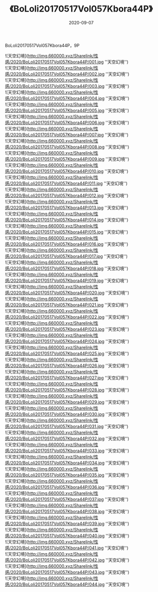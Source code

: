 ﻿---
layout: post
title:  《BoLoli20170517Vol057Kbora44P》
date:   2020-09-07
img: http://img.660000.xyz/Sharelink/性感/2020/BoLoli20170517Vol057Kbora44P/000.jpg
categories: [美女, 性感, 泳衣]
---

BoLoli20170517Vol057Kbora44P，9P



![天空幻境](http://img.660000.xyz/Sharelink/性感/2020/BoLoli20170517Vol057Kbora44P/001.jpg ''天空幻境'') <br>
![天空幻境](http://img.660000.xyz/Sharelink/性感/2020/BoLoli20170517Vol057Kbora44P/002.jpg ''天空幻境'') <br>
![天空幻境](http://img.660000.xyz/Sharelink/性感/2020/BoLoli20170517Vol057Kbora44P/003.jpg ''天空幻境'') <br>
![天空幻境](http://img.660000.xyz/Sharelink/性感/2020/BoLoli20170517Vol057Kbora44P/004.jpg ''天空幻境'') <br>
![天空幻境](http://img.660000.xyz/Sharelink/性感/2020/BoLoli20170517Vol057Kbora44P/005.jpg ''天空幻境'') <br>
![天空幻境](http://img.660000.xyz/Sharelink/性感/2020/BoLoli20170517Vol057Kbora44P/006.jpg ''天空幻境'') <br>
![天空幻境](http://img.660000.xyz/Sharelink/性感/2020/BoLoli20170517Vol057Kbora44P/007.jpg ''天空幻境'') <br>
![天空幻境](http://img.660000.xyz/Sharelink/性感/2020/BoLoli20170517Vol057Kbora44P/008.jpg ''天空幻境'') <br>
![天空幻境](http://img.660000.xyz/Sharelink/性感/2020/BoLoli20170517Vol057Kbora44P/009.jpg ''天空幻境'') <br>
![天空幻境](http://img.660000.xyz/Sharelink/性感/2020/BoLoli20170517Vol057Kbora44P/010.jpg ''天空幻境'') <br>
![天空幻境](http://img.660000.xyz/Sharelink/性感/2020/BoLoli20170517Vol057Kbora44P/011.jpg ''天空幻境'') <br>
![天空幻境](http://img.660000.xyz/Sharelink/性感/2020/BoLoli20170517Vol057Kbora44P/012.jpg ''天空幻境'') <br>
![天空幻境](http://img.660000.xyz/Sharelink/性感/2020/BoLoli20170517Vol057Kbora44P/013.jpg ''天空幻境'') <br>
![天空幻境](http://img.660000.xyz/Sharelink/性感/2020/BoLoli20170517Vol057Kbora44P/014.jpg ''天空幻境'') <br>
![天空幻境](http://img.660000.xyz/Sharelink/性感/2020/BoLoli20170517Vol057Kbora44P/015.jpg ''天空幻境'') <br>
![天空幻境](http://img.660000.xyz/Sharelink/性感/2020/BoLoli20170517Vol057Kbora44P/016.jpg ''天空幻境'') <br>
![天空幻境](http://img.660000.xyz/Sharelink/性感/2020/BoLoli20170517Vol057Kbora44P/017.jpg ''天空幻境'') <br>
![天空幻境](http://img.660000.xyz/Sharelink/性感/2020/BoLoli20170517Vol057Kbora44P/018.jpg ''天空幻境'') <br>
![天空幻境](http://img.660000.xyz/Sharelink/性感/2020/BoLoli20170517Vol057Kbora44P/019.jpg ''天空幻境'') <br>
![天空幻境](http://img.660000.xyz/Sharelink/性感/2020/BoLoli20170517Vol057Kbora44P/020.jpg ''天空幻境'') <br>
![天空幻境](http://img.660000.xyz/Sharelink/性感/2020/BoLoli20170517Vol057Kbora44P/021.jpg ''天空幻境'') <br>
![天空幻境](http://img.660000.xyz/Sharelink/性感/2020/BoLoli20170517Vol057Kbora44P/022.jpg ''天空幻境'') <br>
![天空幻境](http://img.660000.xyz/Sharelink/性感/2020/BoLoli20170517Vol057Kbora44P/023.jpg ''天空幻境'') <br>
![天空幻境](http://img.660000.xyz/Sharelink/性感/2020/BoLoli20170517Vol057Kbora44P/024.jpg ''天空幻境'') <br>
![天空幻境](http://img.660000.xyz/Sharelink/性感/2020/BoLoli20170517Vol057Kbora44P/025.jpg ''天空幻境'') <br>
![天空幻境](http://img.660000.xyz/Sharelink/性感/2020/BoLoli20170517Vol057Kbora44P/026.jpg ''天空幻境'') <br>
![天空幻境](http://img.660000.xyz/Sharelink/性感/2020/BoLoli20170517Vol057Kbora44P/027.jpg ''天空幻境'') <br>
![天空幻境](http://img.660000.xyz/Sharelink/性感/2020/BoLoli20170517Vol057Kbora44P/028.jpg ''天空幻境'') <br>
![天空幻境](http://img.660000.xyz/Sharelink/性感/2020/BoLoli20170517Vol057Kbora44P/029.jpg ''天空幻境'') <br>
![天空幻境](http://img.660000.xyz/Sharelink/性感/2020/BoLoli20170517Vol057Kbora44P/030.jpg ''天空幻境'') <br>
![天空幻境](http://img.660000.xyz/Sharelink/性感/2020/BoLoli20170517Vol057Kbora44P/031.jpg ''天空幻境'') <br>
![天空幻境](http://img.660000.xyz/Sharelink/性感/2020/BoLoli20170517Vol057Kbora44P/032.jpg ''天空幻境'') <br>
![天空幻境](http://img.660000.xyz/Sharelink/性感/2020/BoLoli20170517Vol057Kbora44P/033.jpg ''天空幻境'') <br>
![天空幻境](http://img.660000.xyz/Sharelink/性感/2020/BoLoli20170517Vol057Kbora44P/034.jpg ''天空幻境'') <br>
![天空幻境](http://img.660000.xyz/Sharelink/性感/2020/BoLoli20170517Vol057Kbora44P/035.jpg ''天空幻境'') <br>
![天空幻境](http://img.660000.xyz/Sharelink/性感/2020/BoLoli20170517Vol057Kbora44P/036.jpg ''天空幻境'') <br>
![天空幻境](http://img.660000.xyz/Sharelink/性感/2020/BoLoli20170517Vol057Kbora44P/037.jpg ''天空幻境'') <br>
![天空幻境](http://img.660000.xyz/Sharelink/性感/2020/BoLoli20170517Vol057Kbora44P/038.jpg ''天空幻境'') <br>
![天空幻境](http://img.660000.xyz/Sharelink/性感/2020/BoLoli20170517Vol057Kbora44P/039.jpg ''天空幻境'') <br>
![天空幻境](http://img.660000.xyz/Sharelink/性感/2020/BoLoli20170517Vol057Kbora44P/040.jpg ''天空幻境'') <br>
![天空幻境](http://img.660000.xyz/Sharelink/性感/2020/BoLoli20170517Vol057Kbora44P/041.jpg ''天空幻境'') <br>
![天空幻境](http://img.660000.xyz/Sharelink/性感/2020/BoLoli20170517Vol057Kbora44P/042.jpg ''天空幻境'') <br>
![天空幻境](http://img.660000.xyz/Sharelink/性感/2020/BoLoli20170517Vol057Kbora44P/043.jpg ''天空幻境'') <br>
![天空幻境](http://img.660000.xyz/Sharelink/性感/2020/BoLoli20170517Vol057Kbora44P/044.jpg ''天空幻境'') <br>